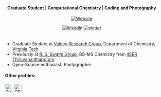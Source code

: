 <div align="center" markdown="1">
<h4>Graduate Student | Computational Chemistry | Coding and Photography</h4>

[![Website](https://img.shields.io/website?label=Website&style=for-the-badge&url=https%3A%2F%2Fcodestackr.com)](https://ajay-mk.github.io)

<a href="https://www.linkedin.com/in/ajaymk/" target="_blank">
<img src=https://img.shields.io/badge/linkedin-%231E77B5.svg?&style=for-the-badge&logo=linkedin&logoColor=white alt=linkedin style="margin-bottom: 5px;" />
</a>
<a href="https://twitter.com/ajaymk_" target="_blank">
<img src=https://img.shields.io/badge/twitter-%2300acee.svg?&style=for-the-badge&logo=twitter&logoColor=white alt=twitter style="margin-bottom: 5px;" />
</a>
</div>

##

- Graduate Student at [Valeev Research Group](https://valeevgroup.github.io), Department of Chemistry, [Virginia Tech](https://vt.edu)
- Previously at [R. S. Swathi Group](https://faculty.iisertvm.ac.in/swathi), BS-MS Chemistry from [IISER Thiruvananthapuram](https://iisertvm.ac.in)
- Open-Source enthusiast, Photographer

#### Other profiles:
[<img align="left" alt="Google Scholar" width="26px" src="https://img.icons8.com/color/96/000000/google-scholar--v3.png" />](https://scholar.google.com/citations?hl=en&user=VC-HIpUAAAAJ)
[<img align="left" alt="ORCID" width="26px" src="https://upload.wikimedia.org/wikipedia/commons/thumb/0/06/ORCID_iD.svg/240px-ORCID_iD.svg.png" />](https://orcid.org/0000-0002-0079-5443/)
<br>
<!--   <img src="https://github-readme-stats.vercel.app/api?username=ajay-mk&show_icons=true&count_private=true&hide_border=true" align="center" />
<div align="center">
  <img src="https://github-readme-stats-git-masterrstaa-rickstaa.vercel.app/api/top-langs/?username=ajay-mk&layout=compact&langs_count=6&hide=css&hide_border=true" />
</div>
-->

